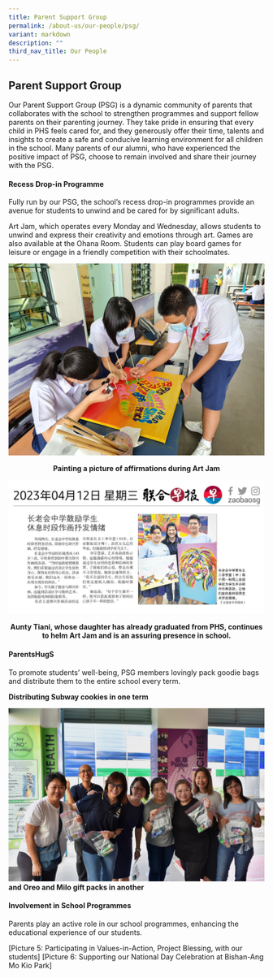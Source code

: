```yaml
---
title: Parent Support Group
permalink: /about-us/our-people/psg/
variant: markdown
description: ""
third_nav_title: Our People
---
```

<h2>Parent Support Group</h2>

Our Parent Support Group (PSG) is a dynamic community of parents that collaborates with the school to strengthen programmes and support fellow parents on their parenting journey. They take pride in ensuring that every child in PHS feels cared for, and they generously offer their time, talents and insights to create a safe and conducive learning environment for all children in the school. Many parents of our alumni, who have experienced the positive impact of PSG, choose to remain involved and share their journey with the PSG. 

<h4>Recess Drop-in Programme</h4>
Fully run by our PSG, the school’s recess drop-in programmes provide an avenue for students to unwind and be cared for by significant adults. 

Art Jam, which operates every Monday and Wednesday, allows students to unwind and express their creativity and emotions through art. Games are also available at the Ohana Room. Students can play board games for leisure or engage in a friendly competition with their schoolmates.

![](/images/2023images/PSG/psg%20picture%201.jpg) <center>**Painting a picture of affirmations during Art Jam**</center>

![](/images/psg%20picture%202.jpg)<center>**Aunty Tiani, whose daughter has already graduated from PHS, continues to helm Art Jam and is an assuring presence in school.** </center>

<h4>ParentsHugS</h4>
To promote students’ well-being, PSG members lovingly pack goodie bags and distribute them to the entire school every term. 

**Distributing Subway cookies in one term**


![](/images/2023images/PSG/psg%20picture%204.jpeg)
**and Oreo and Milo gift packs in another**

<h4>Involvement in School Programmes</h4>
Parents play an active role in our school programmes, enhancing the educational experience of our students. 

[Picture 5: Participating in Values-in-Action, Project Blessing, with our students]
[Picture 6: Supporting our National Day Celebration at Bishan-Ang Mo Kio Park]